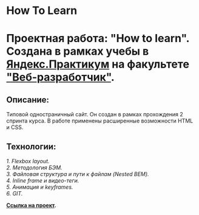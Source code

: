 # How To Learn 
# Проектная работа: "How to learn". Создана в рамках учебы в [Яндекс.Практикум](https://practicum.yandex.ru/) на факультете ["Веб-разработчик"](https://practicum.yandex.ru/web/).  

## Описание:  
Типовой одностраничный сайт. Он создан в рамках прохождения 2 спринта курса. В работе применены расширенные возможности HTML и CSS.  

## Технологии:  
*1. Flexbox layout.*  
*2. Методология БЭМ.*  
*3. Файловая структура и пути к файлам (Nested BEM).*  
*4. Inline frame и видео-теги.*  
*5. Анимация и keyframes.*  
*6. GIT.*  

**[Ссылка на проект]().**

